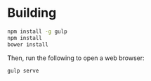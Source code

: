 # Building

```sh
npm install -g gulp
npm install
bower install
```

Then, run the following to open a web browser:

```sh
gulp serve
```
